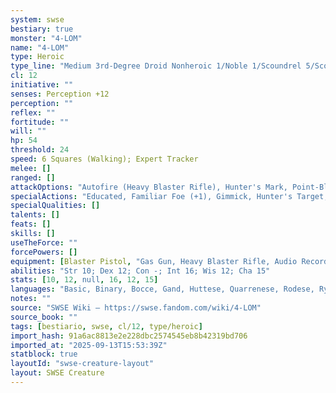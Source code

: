 ```yaml
---
system: swse
bestiary: true
monster: "4-LOM"
name: "4-LOM"
type: Heroic
type_line: "Medium 3rd-Degree Droid Nonheroic 1/Noble 1/Scoundrel 5/Scout 3/Bounty Hunter 3"
cl: 12
initiative: ""
senses: Perception +12
perception: ""
reflex: ""
fortitude: ""
will: ""
hp: 54
threshold: 24
speed: 6 Squares (Walking); Expert Tracker
melee: []
ranged: []
attackOptions: "Autofire (Heavy Blaster Rifle), Hunter's Mark, Point-Blank Shot"
specialActions: "Educated, Familiar Foe (+1), Gimmick, Hunter's Target, Knack"
specialQualities: []
talents: []
feats: []
skills: []
useTheForce: ""
forcePowers: []
equipment: [Blaster Pistol, "Gas Gun, Heavy Blaster Rifle, Audio Recorder, Datapad"]
abilities: "Str 10; Dex 12; Con -; Int 16; Wis 12; Cha 15"
stats: [10, 12, null, 16, 12, 15]
languages: "Basic, Binary, Bocce, Gand, Huttese, Quarrenese, Rodese, Ryl, Shyriiwook; Translator Unit (DC 10)"
notes: ""
source: "SWSE Wiki – https://swse.fandom.com/wiki/4-LOM"
source_book: ""
tags: [bestiario, swse, cl/12, type/heroic]
import_hash: 91a6ac8813e2e228dbc2574545eb8b42319bd706
imported_at: "2025-09-13T15:53:39Z"
statblock: true
layoutId: "swse-creature-layout"
layout: SWSE Creature
---
```

